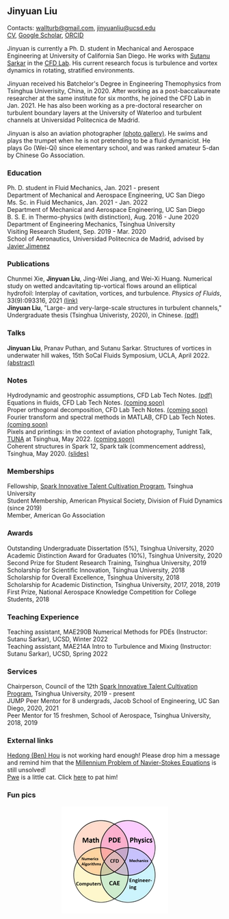 ## Jinyuan Liu
Contacts: [wallturb@gmail.com](mailto:wallturb@gmail.com), [jinyuanliu@ucsd.edu](mailto:jinyuanliu@ucsd.edu)  
<a target="_blank" rel="noopener noreferrer" href="https://raw.githubusercontent.com/Liu-Jinyuan/liu-jinyuan.github.io/main/docs/jinyuan_cv.pdf">CV</a>, 
[Google Scholar](https://scholar.google.com/citations?hl=en&user=JZoiqx8AAAAJ&view_op=list_works&gmla=AJsN-F6ZzJ_d96OQwlVnTF-oqgqrxpQnrrX771f60xKjQMz51DZlzs8GPt2_hGTrI5Vis-FTSqWTNqORvViWrQAw0LyK6ICOSOHpf_kRtJV1T8P-A4sOgGk), [ORCID](https://orcid.org/0000-0003-4133-0930)

Jinyuan is currently a Ph. D. student in Mechanical and Aerospace Engineering at University of California San Diego. He works with [Sutanu Sarkar](https://scholar.google.com/citations?user=mfQsfMwAAAAJ&hl=en&oi=ao) in the [CFD Lab](http://www.cfdlab.ucsd.edu/index.html). His current research focus is turbulence and vortex dynamics in rotating, stratified environments.  

Jinyuan received his Batchelor's Degree in Engineering Themophysics from Tsinghua Univerisity, China, in 2020. After working as a post-baccalaureate researcher at the same institute for six months, he joined the CFD Lab in Jan. 2021.  He has also been working as a pre-doctoral researcher on turbulent boundary layers at the University of Waterloo and turbulent channels at Universidad Politecnica de Madrid.

Jinyuan is also an aviation photographer [(photo gallery)](https://www.jetphotos.com/photographer/144411). He swims and plays the trumpet when he is not pretending to be a fluid dymanicist. He plays Go (Wei-Qi) since elementary school, and was ranked amateur 5-dan by Chinese Go Association. 

### Education
Ph. D. student in Fluid Mechanics, Jan. 2021 - present  
   Department of Mechanical and Aerospace Engineering, UC San Diego  
Ms. Sc. in Fluid Mechanics, Jan. 2021 - Jan. 2022  
   Department of Mechanical and Aerospace Engineering, UC San Diego  
B. S. E. in Thermo-physics (with distinction), Aug. 2016 - June 2020  
   Department of Engineering Mechanics, Tsinghua University  
Visiting Research Student, Sep. 2019 - Mar. 2020  
   School of Aeronautics, Universidad Politecnica de Madrid, advised by [Javier Jimenez](https://torroja.dmt.upm.es/)  

### Publications 
Chunmei Xie, **Jinyuan Liu**, Jing-Wei Jiang, and Wei-Xi Huang. Numerical study on wetted andcavitating tip-vortical flows around an elliptical hydrofoil: Interplay of cavitation, vortices, and turbulence. _Physics of Fluids_, 33(9):093316, 2021 [(link)](https://aip.scitation.org/doi/full/10.1063/5.0064717)  
**Jinyuan Liu**, "Large- and very-large-scale structures in turbulent channels," Undergraduate thesis (Tsinghua Univeristy, 2020), in Chinese. <a target="_blank" rel="noopener noreferrer" href="https://raw.githubusercontent.com/Liu-Jinyuan/liu-jinyuan.github.io/main/docs/Thesis_Liu_J.pdf">(pdf)</a>  

### Talks 
**Jinyuan Liu**, Pranav Puthan, and Sutanu Sarkar. Structures of vortices in underwater hill wakes, 15th SoCal Fluids Symposium, UCLA, April 2022. <a target="_blank" rel="noopener noreferrer" href="https://raw.githubusercontent.com/Liu-Jinyuan/liu-jinyuan.github.io/main/docs/socal_liu_22.pdf">(abstract)</a> 

### Notes 
Hydrodynamic and geostrophic assumptions, CFD Lab Tech Notes. <a target="_blank" rel="noopener noreferrer" href="https://raw.githubusercontent.com/Liu-Jinyuan/liu-jinyuan.github.io/main/docs/geos_hydros.pdf">(pdf)</a>  
Equations in fluids, CFD Lab Tech Notes. [(coming soon)](https://liu-jinyuan.github.io/)  
Proper orthogonal decomposition, CFD Lab Tech Notes. [(coming soon)](https://liu-jinyuan.github.io/)  
Fourier transform and spectral methods in MATLAB, CFD Lab Tech Notes. [(coming soon)](https://liu-jinyuan.github.io/)  
Pixels and printings: in the context of aviation photography, Tunight Talk, [TUNA](https://tuna.moe/) at Tsinghua, May 2022. [(coming soon)](https://liu-jinyuan.github.io/)  
Coherent structures in Spark 12, Spark talk (commencement address), Tsinghua, May 2020. <a target="_blank" rel="noopener noreferrer" href="https://raw.githubusercontent.com/Liu-Jinyuan/liu-jinyuan.github.io/main/docs/Spark_talk_final.pdf">(slides)</a> 

### Memberships
Fellowship, [Spark Innovative Talent Cultivation Program](http://www.tuef.tsinghua.edu.cn/column/sp1), Tsinghua University  
Student Membership, American Physical Society, Division of Fluid Dynamics (since 2019)  
Member, American Go Association

### Awards 
Outstanding Undergraduate Dissertation (5%), Tsinghua University, 2020  
Academic Distinction Award for Graduates (10%), Tsinghua University, 2020  
Second Prize for Student Research Training, Tsinghua University, 2019  
Scholarship for Scientific Innovation, Tsinghua University, 2018  
Scholarship for Overall Excellence, Tsinghua University, 2018  
Scholarship for Academic Distinction, Tsinghua University, 2017, 2018, 2019  
First Prize, National Aerospace Knowledge Competition for College Students, 2018  

### Teaching Experience
Teaching assistant, MAE290B Numerical Methods for PDEs (Instructor: Sutanu Sarkar), UCSD, Winter 2022   
Teaching assistant, MAE214A Intro to Turbulence and Mixing (Instructor: Sutanu Sarkar), UCSD, Spring 2022   

### Services 
Chairperson, Council of the 12th [Spark Innovative Talent Cultivation Program](http://www.tuef.tsinghua.edu.cn/column/sp1), Tsinghua University, 2019 - present  
JUMP Peer Mentor for 8 undergrads, Jacob School of Engineering, UC San Diego, 2020, 2021  
Peer Mentor for 15 freshmen, School of Aerospace, Tsinghua University, 2018, 2019  

### External links 
[Hedong (Ben) Hou](https://benahou.github.io/) is not working hard enough! Please drop him a message and remind him  that the [Millennium Problem of Navier-Stokes Equations](https://www.claymath.org/millennium-problems/navier%E2%80%93stokes-equation) is still unsolved!  
[Pwe](https://yipe.ng/zh.pdf) is a little cat. Click [here](https://pwe.cat/) to pat him!  

### Fun pics
<p align="center">
  <img src="/docs/cfd_bg.png" width="250" height="250">  
</p> 

